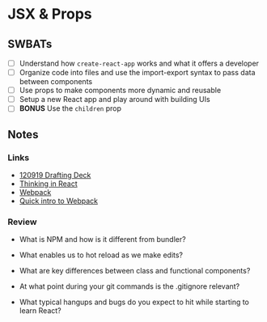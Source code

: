 JSX & Props
=============================

## SWBATs
- [ ] Understand how `create-react-app` works and what it offers a developer
- [ ] Organize code into files and use the import-export syntax to pass data between components
- [ ] Use props to make components more dynamic and reusable
- [ ] Setup a new React app and play around with building UIs
- [ ] **BONUS** Use the `children` prop 

## Notes





### Links
- [120919 Drafting Deck](https://docs.google.com/presentation/d/1n9AqN1viTlI7IBG5o122zkd6bvg63vwew_m_VWVqscQ/edit#slide=id.g7e13b63624_0_14)
- [Thinking in React](https://reactjs.org/docs/thinking-in-react.html)
- [Webpack](https://webpack.js.org/)
- [Quick intro to Webpack](https://medium.com/the-self-taught-programmer/what-is-webpack-and-why-should-i-care-part-1-introduction-ca4da7d0d8dc)


















### Review
- What is NPM and how is it different from bundler? 
- What enables us to hot reload as we make edits? 
- What are key differences between class and functional components?
- At what point during your git commands is the .gitignore relevant?

- What typical hangups and bugs do you expect to hit while starting to learn React? 